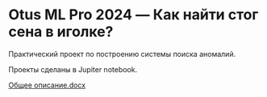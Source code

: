 Otus ML Pro 2024 — Как найти стог сена в иголке?
================
Практический проект по построению системы поиска аномалий.

Проекты сделаны в Jupiter notebook.

<a href="./Общее описание.docx">Общее описание.docx</a>

